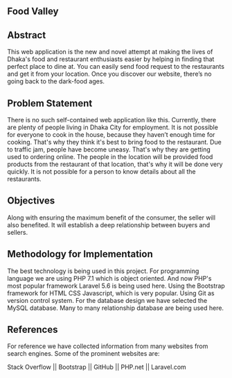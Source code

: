    ## Food Valley



## Abstract
This web application is the new and novel attempt at making the lives of Dhaka's food and restaurant enthusiasts easier by helping in finding that perfect place to dine at. You can easily send food request to the restaurants and get it from your location. Once you discover our website, there’s no going back to the dark-food ages.


## Problem Statement
There is no such self-contained web application like this. Currently, there are plenty of people living in Dhaka City for employment. It is not possible for everyone to cook in the house, because they haven’t enough time for cooking. That's why they think it's best to bring food to the restaurant. Due to traffic jam, people have become uneasy. That's why they are getting used to ordering online. The people in the location will be provided food products from the restaurant of that location, that's why it will be done very quickly. It is not possible for a person to know details about all the restaurants.


## Objectives
Along with ensuring the maximum benefit of the consumer, the seller will also benefited. It will establish a deep relationship between buyers and sellers.


## Methodology for Implementation
The best technology is being used in this project. For programming language we are using PHP 7.1 which is object oriented. And now PHP's most popular framework Laravel 5.6 is being used here. Using the Bootstrap framework for HTML CSS Javascript, which is very popular. Using Git as version control system. For the database design we have selected the MySQL database. Many to many relationship database are being used here.


## References
For reference we have collected information from many websites from search engines. Some of the prominent websites are:

Stack Overflow || Bootstrap || GitHub || PHP.net || Laravel.com

